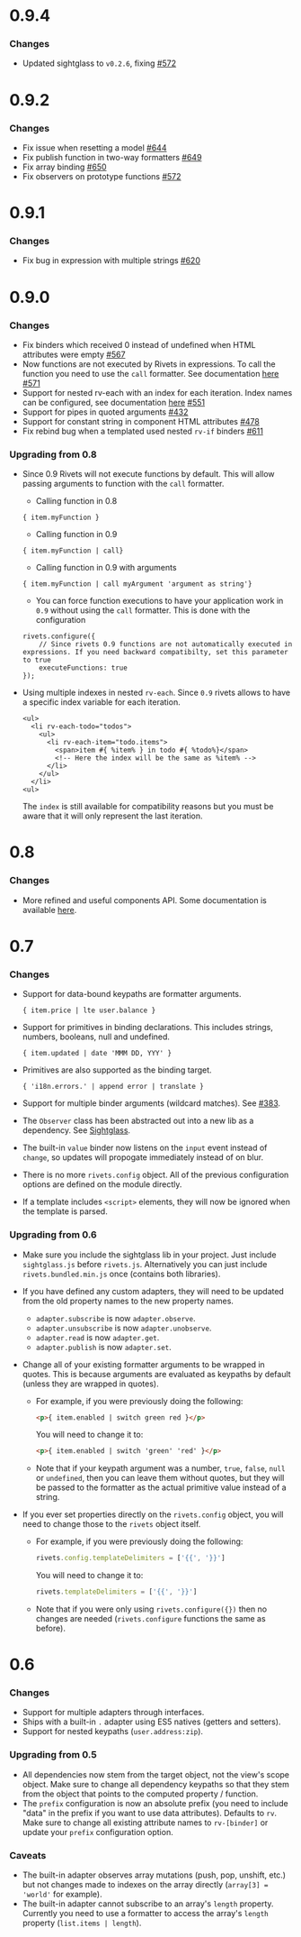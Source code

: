 # 0.9.4

### Changes

- Updated sightglass to `v0.2.6`, fixing [#572](https://github.com/mikeric/rivets/issues/572)

# 0.9.2

### Changes

- Fix issue when resetting a model [#644](https://github.com/mikeric/rivets/issues/644)
- Fix publish function in two-way formatters [#649](https://github.com/mikeric/rivets/issues/649)
- Fix array binding [#650](https://github.com/mikeric/rivets/issues/650)
- Fix observers on prototype functions [#572](https://github.com/mikeric/rivets/issues/572)

# 0.9.1

### Changes

- Fix bug in expression with multiple strings [#620](https://github.com/mikeric/rivets/issues/620)

# 0.9.0

### Changes

- Fix binders which received 0 instead of undefined when HTML attributes were empty [#567](https://github.com/mikeric/rivets/issues/567)
- Now functions are not executed by Rivets in expressions. To call the function you need to use the `call` formatter. See documentation [here](...) [#571](https://github.com/mikeric/rivets/issues/571)
- Support for nested rv-each with an index for each iteration. Index names can be configured, see documentation [here](http://rivetsjs.com/docs/guide/#usage-configuring) [#551](https://github.com/mikeric/rivets/issues/551)
- Support for pipes in quoted arguments [#432](https://github.com/mikeric/rivets/issues/432)
- Support for constant string in component HTML attributes [#478](https://github.com/mikeric/rivets/issues/478)
- Fix rebind bug when a templated used nested `rv-if` binders [#611](https://github.com/mikeric/rivets/issues/611)

### Upgrading from 0.8
- Since 0.9 Rivets will not execute functions by default. This will allow passing arguments to function with the `call` formatter.

    - Calling function in 0.8
    ```
    { item.myFunction }
    ```
    - Calling function in 0.9
    ```
    { item.myFunction | call}
    ```
    - Calling function in 0.9 with arguments
    ```
    { item.myFunction | call myArgument 'argument as string'}
    ```

    - You can force function executions to have your application work in `0.9` without using the `call` formatter. This is done with the configuration
    ```
    rivets.configure({
        // Since rivets 0.9 functions are not automatically executed in expressions. If you need backward compatibilty, set this parameter to true
        executeFunctions: true
    });
    ```

- Using multiple indexes in nested `rv-each`. Since `0.9` rivets allows to have a specific index variable for each iteration.
    ```
    <ul>
      <li rv-each-todo="todos">
        <ul>
          <li rv-each-item="todo.items">
            <span>item #{ %item% } in todo #{ %todo%}</span>
            <!-- Here the index will be the same as %item% -->
          </li>
        </ul>
      </li>
    <ul>
    ```
    The `index` is still available for compatibility reasons but you must be aware that it will only represent the last iteration.

# 0.8

### Changes

- More refined and useful components API. Some documentation is available [here](http://rivetsjs.com/docs/guide/#components).

# 0.7

### Changes

- Support for data-bound keypaths are formatter arguments.

    ```
    { item.price | lte user.balance }
    ```

- Support for primitives in binding declarations. This includes strings, numbers, booleans, null and undefined.

    ```
    { item.updated | date 'MMM DD, YYY' }
    ```

- Primitives are also supported as the binding target.

    ```
    { 'i18n.errors.' | append error | translate }
    ```

- Support for multiple binder arguments (wildcard matches). See [#383](https://github.com/mikeric/rivets/pull/383).

- The `Observer` class has been abstracted out into a new lib as a dependency. See [Sightglass](https://github.com/mikeric/sightglass).

- The built-in `value` binder now listens on the `input` event instead of `change`, so updates will propogate immediately instead of on blur.

- There is no more `rivets.config` object. All of the previous configuration options are defined on the module directly.

- If a template includes `<script>` elements, they will now be ignored when the template is parsed.

### Upgrading from 0.6

- Make sure you include the sightglass lib in your project. Just include `sightglass.js` before `rivets.js`. Alternatively you can just include `rivets.bundled.min.js` once (contains both libraries).

- If you have defined any custom adapters, they will need to be updated from the old property names to the new property names.

    - `adapter.subscribe` is now `adapter.observe`.
    - `adapter.unsubscribe` is now `adapter.unobserve`.
    - `adapter.read` is now `adapter.get`.
    - `adapter.publish` is now `adapter.set`.

- Change all of your existing formatter arguments to be wrapped in quotes. This is because arguments are evaluated as keypaths by default (unless they are wrapped in quotes).

    - For example, if you were previously doing the following:

        ```html
        <p>{ item.enabled | switch green red }</p>
        ```

        You will need to change it to:

        ```html
        <p>{ item.enabled | switch 'green' 'red' }</p>
        ```

    - Note that if your keypath argument was a number, `true`, `false`, `null` or `undefined`, then you can leave them without quotes, but they will be passed to the formatter as the actual primitive value instead of a string.

- If you ever set properties directly on the `rivets.config` object, you will need to change those to the `rivets` object itself.

    - For example, if you were previously doing the following:

        ```javascript
        rivets.config.templateDelimiters = ['{{', '}}']
        ```

        You will need to change it to:

        ```javascript
        rivets.templateDelimiters = ['{{', '}}']
        ```

    - Note that if you were only using `rivets.configure({})` then no changes are needed (`rivets.configure` functions the same as before).

# 0.6

### Changes

- Support for multiple adapters through interfaces.
- Ships with a built-in `.` adapter using ES5 natives (getters and setters).
- Support for nested keypaths (`user.address:zip`).

### Upgrading from 0.5

- All dependencies now stem from the target object, not the view's scope object. Make sure to change all dependency keypaths so that they stem from the object that points to the computed property / function.
- The `prefix` configuration is now an absolute prefix (you need to include "data" in the prefix if you want to use data attributes). Defaults to `rv`. Make sure to change all existing attribute names to `rv-[binder]` or update your `prefix` configuration option.

### Caveats

- The built-in adapter observes array mutations (push, pop, unshift, etc.) but not changes made to indexes on the array directly (`array[3] = 'world'` for example).
- The built-in adapter cannot subscribe to an array's `length` property. Currently you need to use a formatter to access the array's `length` property (`list.items | length`).
